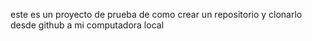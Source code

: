 este es un proyecto de prueba de como crear un repositorio y clonarlo desde github a mi computadora local 